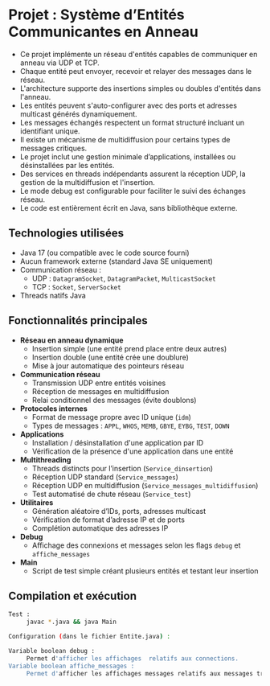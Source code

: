 # Projet : Système d’Entités Communicantes en Anneau

- Ce projet implémente un réseau d'entités capables de communiquer en anneau via UDP et TCP.
- Chaque entité peut envoyer, recevoir et relayer des messages dans le réseau.
- L'architecture supporte des insertions simples ou doubles d'entités dans l'anneau.
- Les entités peuvent s'auto-configurer avec des ports et adresses multicast générés dynamiquement.
- Les messages échangés respectent un format structuré incluant un identifiant unique.
- Il existe un mécanisme de multidiffusion pour certains types de messages critiques.
- Le projet inclut une gestion minimale d’applications, installées ou désinstallées par les entités.
- Des services en threads indépendants assurent la réception UDP, la gestion de la multidiffusion et l'insertion.
- Le mode debug est configurable pour faciliter le suivi des échanges réseau.
- Le code est entièrement écrit en Java, sans bibliothèque externe.

## Technologies utilisées

- Java 17 (ou compatible avec le code source fourni)
- Aucun framework externe (standard Java SE uniquement)
- Communication réseau :
  - UDP : `DatagramSocket`, `DatagramPacket`, `MulticastSocket`
  - TCP : `Socket`, `ServerSocket`
- Threads natifs Java

## Fonctionnalités principales

- **Réseau en anneau dynamique**
  - Insertion simple (une entité prend place entre deux autres)
  - Insertion double (une entité crée une doublure)
  - Mise à jour automatique des pointeurs réseau
- **Communication réseau**
  - Transmission UDP entre entités voisines
  - Réception de messages en multidiffusion
  - Relai conditionnel des messages (évite doublons)
- **Protocoles internes**
  - Format de message propre avec ID unique (`idm`)
  - Types de messages : `APPL`, `WHOS`, `MEMB`, `GBYE`, `EYBG`, `TEST`, `DOWN`
- **Applications**
  - Installation / désinstallation d'une application par ID
  - Vérification de la présence d'une application dans une entité
- **Multithreading**
  - Threads distincts pour l’insertion (`Service_dinsertion`)
  - Réception UDP standard (`Service_messages`)
  - Réception UDP en multidiffusion (`Service_messages_multidiffusion`)
  - Test automatisé de chute réseau (`Service_test`)
- **Utilitaires**
  - Génération aléatoire d’IDs, ports, adresses multicast
  - Vérification de format d’adresse IP et de ports
  - Complétion automatique des adresses IP
- **Debug**
  - Affichage des connexions et messages selon les flags `debug` et `affiche_messages`
- **Main**
  - Script de test simple créant plusieurs entités et testant leur insertion

## Compilation et exécution

```bash
Test :
     javac *.java && java Main

Configuration (dans le fichier Entite.java) :

Variable boolean debug :
	 Permet d'afficher les affichages  relatifs aux connections.
Variable boolean affiche_messages :
	 Permet d'afficher les affichages messages relatifs aux messages transmits par UDP sur l'anneau.
